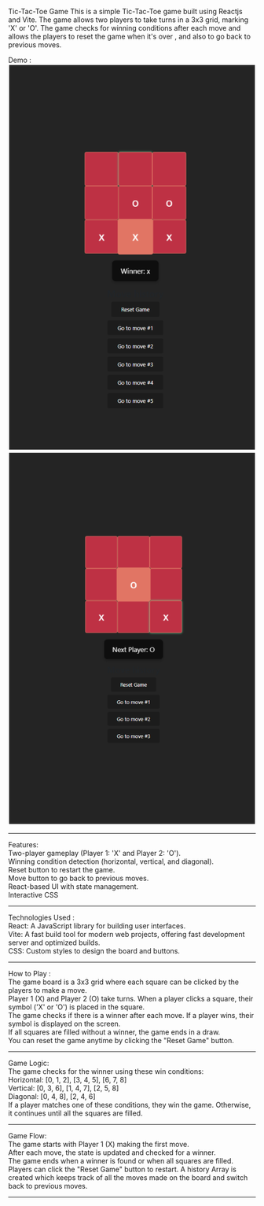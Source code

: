 
Tic-Tac-Toe Game
This is a simple Tic-Tac-Toe game built using Reactjs and Vite. The game allows two players to take turns in a 3x3 grid, marking 'X' or 'O'. The game checks for winning conditions after each move and allows the players to reset the game when it's over , and also to go back to previous moves.

Demo : <br>
![screenshot](tic.png)
![screenshot](tac.png)
______________________________________________________________________________________________________________________________________________________________________________________________________________________________________________________________________________________________________
Features: <br>
Two-player gameplay (Player 1: 'X' and Player 2: 'O').<br>
Winning condition detection (horizontal, vertical, and diagonal).<br>
Reset button to restart the game.<br>
Move button to go back to previous moves.<br>
React-based UI with state management.<br>
Interactive CSS<br>
______________________________________________________________________________________________________________________________________________________________________________________________________________________________________________________________________________________________________

Technologies Used : <br>
React: A JavaScript library for building user interfaces.<br>
Vite: A fast build tool for modern web projects, offering fast development server and optimized builds.<br>
CSS: Custom styles to design the board and buttons.<br>
______________________________________________________________________________________________________________________________________________________________________________________________________________________________________________________________________________________________________

How to Play : <br>
The game board is a 3x3 grid where each square can be clicked by the players to make a move. <br>
Player 1 (X) and Player 2 (O) take turns. When a player clicks a square, their symbol ('X' or 'O') is placed in the square.<br>
The game checks if there is a winner after each move. If a player wins, their symbol is displayed on the screen.<br>
If all squares are filled without a winner, the game ends in a draw.<br>
You can reset the game anytime by clicking the "Reset Game" button.<br>
______________________________________________________________________________________________________________________________________________________________________________________________________________________________________________________________________________________________________

Game Logic:<br>
The game checks for the winner using these win conditions:<br>
Horizontal: [0, 1, 2], [3, 4, 5], [6, 7, 8]<br>
Vertical: [0, 3, 6], [1, 4, 7], [2, 5, 8]<br>
Diagonal: [0, 4, 8], [2, 4, 6]<br>
If a player matches one of these conditions, they win the game. Otherwise, it continues until all the squares are filled.<br>

______________________________________________________________________________________________________________________________________________________________________________________________________________________________________________________________________________________________________

Game Flow:<br>
The game starts with Player 1 (X) making the first move.<br>
After each move, the state is updated and checked for a winner.<br>
The game ends when a winner is found or when all squares are filled. Players can click the "Reset Game" button to restart.
A history Array is created which keeps track of all the moves made on the board and switch back to previous moves.

______________________________________________________________________________________________________________________________________________________________________________________________________________________________________________________________________________________________________
